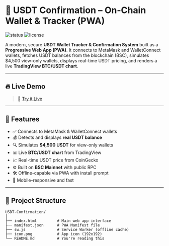 # 🧾 USDT Confirmation – On-Chain Wallet & Tracker (PWA)

![status](https://img.shields.io/badge/status-active-brightgreen)
![license](https://img.shields.io/github/license/On-chain-transaction/USDT-Confirmation)

A modern, secure **USDT Wallet Tracker & Confirmation System** built as a **Progressive Web App (PWA)**. It connects to MetaMask and WalletConnect wallets, fetches USDT balances from the blockchain (BSC), simulates $4,500 view-only wallets, displays real-time USDT pricing, and renders a live **TradingView BTC/USDT chart**.

---

## 🔥 Live Demo

> 🚀 [Try it Live](https://on-chain-transaction.github.io/USDT-Confirmation)

---

## 🧩 Features

- ✅ Connects to MetaMask & WalletConnect wallets
- 💰 Detects and displays **real USDT balance**
- 🔍 Simulates **$4,500 USDT** for view-only wallets
- 📊 Live **BTC/USDT chart** from TradingView
- 📈 Real-time USDT price from CoinGecko
- ⚙️ Built on **BSC Mainnet** with public RPC
- 🛠️ Offline-capable via PWA with install prompt
- 📱 Mobile-responsive and fast

---

## 📁 Project Structure

```plaintext
USDT-Confirmation/
│
├── index.html         # Main web app interface
├── manifest.json      # PWA Manifest file
├── sw.js              # Service Worker (offline cache)
├── icon.png           # App icon (192x192)
└── README.md          # You're reading this
